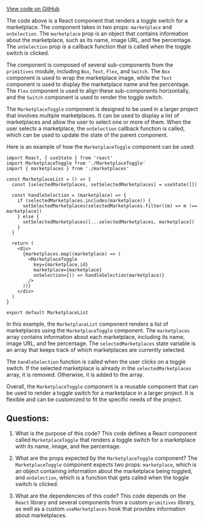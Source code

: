 [View code on GitHub](zoo-labs/zoo/blob/master/ui/src/modal/list/MarketplaceToggle.tsx)

The code above is a React component that renders a toggle switch for a marketplace. The component takes in two props: `marketplace` and `onSelection`. The `marketplace` prop is an object that contains information about the marketplace, such as its name, image URL, and fee percentage. The `onSelection` prop is a callback function that is called when the toggle switch is clicked.

The component is composed of several sub-components from the `primitives` module, including `Box`, `Text`, `Flex`, and `Switch`. The `Box` component is used to wrap the marketplace image, while the `Text` component is used to display the marketplace name and fee percentage. The `Flex` component is used to align these sub-components horizontally, and the `Switch` component is used to render the toggle switch.

The `MarketplaceToggle` component is designed to be used in a larger project that involves multiple marketplaces. It can be used to display a list of marketplaces and allow the user to select one or more of them. When the user selects a marketplace, the `onSelection` callback function is called, which can be used to update the state of the parent component.

Here is an example of how the `MarketplaceToggle` component can be used:

```
import React, { useState } from 'react'
import MarketplaceToggle from './MarketplaceToggle'
import { marketplaces } from './marketplaces'

const MarketplaceList = () => {
  const [selectedMarketplaces, setSelectedMarketplaces] = useState([])

  const handleSelection = (marketplace) => {
    if (selectedMarketplaces.includes(marketplace)) {
      setSelectedMarketplaces(selectedMarketplaces.filter((m) => m !== marketplace))
    } else {
      setSelectedMarketplaces([...selectedMarketplaces, marketplace])
    }
  }

  return (
    <div>
      {marketplaces.map((marketplace) => (
        <MarketplaceToggle
          key={marketplace.id}
          marketplace={marketplace}
          onSelection={() => handleSelection(marketplace)}
        />
      ))}
    </div>
  )
}

export default MarketplaceList
```

In this example, the `MarketplaceList` component renders a list of marketplaces using the `MarketplaceToggle` component. The `marketplaces` array contains information about each marketplace, including its name, image URL, and fee percentage. The `selectedMarketplaces` state variable is an array that keeps track of which marketplaces are currently selected.

The `handleSelection` function is called when the user clicks on a toggle switch. If the selected marketplace is already in the `selectedMarketplaces` array, it is removed. Otherwise, it is added to the array.

Overall, the `MarketplaceToggle` component is a reusable component that can be used to render a toggle switch for a marketplace in a larger project. It is flexible and can be customized to fit the specific needs of the project.
## Questions: 
 1. What is the purpose of this code?
   This code defines a React component called `MarketplaceToggle` that renders a toggle switch for a marketplace with its name, image, and fee percentage.

2. What are the props expected by the `MarketplaceToggle` component?
   The `MarketplaceToggle` component expects two props: `marketplace`, which is an object containing information about the marketplace being toggled, and `onSelection`, which is a function that gets called when the toggle switch is clicked.

3. What are the dependencies of this code?
   This code depends on the `React` library and several components from a custom `primitives` library, as well as a custom `useMarketplaces` hook that provides information about marketplaces.